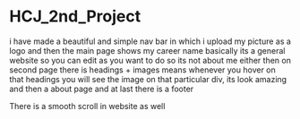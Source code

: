 # HCJ_2nd_Project
i have made a beautiful and simple nav bar in which i upload my picture as a logo
and then the main page shows my career name 
basically its a general website so you can edit as you want to do so its not about me either
then on second page there is headings + images means whenever you hover on that headings you will see the image on that particular div, its look amazing 
and then a about page and at last there is a footer

There is a smooth scroll in website as well
